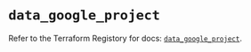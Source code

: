 # `data_google_project`

Refer to the Terraform Registory for docs: [`data_google_project`](https://registry.terraform.io/providers/hashicorp/google-beta/5.26.0/docs/data-sources/google_project).
